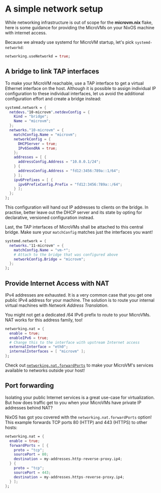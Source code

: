 # A simple network setup

While networking infrastructure is out of scope for the **microvm.nix**
flake, here is some guidance for providing the MicroVMs on your NixOS
machine with internet access.

Because we already use systemd for MicroVM startup, let's pick
`systemd-networkd`:
```nix
networking.useNetworkd = true;
```

## A bridge to link TAP interfaces

To make your MicroVM reachable, use a TAP interface to get a virtual
Ethernet interface on the host. Although it is possible to assign
individual IP configuration to these individual interfaces, let us
avoid the additional configuration effort and create a bridge instead:
```nix
systemd.network = {
  netdevs."10-microvm".netdevConfig = {
    Kind = "bridge";
    Name = "microvm";
  };
  networks."10-microvm" = {
    matchConfig.Name = "microvm";
    networkConfig = {
      DHCPServer = true;
      IPv6SendRA = true;
    };
    addresses = [ {
      addressConfig.Address = "10.0.0.1/24";
    } {
      addressConfig.Address = "fd12:3456:789a::1/64";
    } ];
    ipv6Prefixes = [ {
      ipv6PrefixConfig.Prefix = "fd12:3456:789a::/64";
    } ];
  };
};
```

This configuration will hand out IP addresses to clients on the
bridge. In practise, better leave out the DHCP server and its state by
opting for declarative, versioned configuration instead.

Last, the TAP interfaces of MicroVMs shall be attached to this central
bridge. Make sure your `matchConfig` matches just the interfaces you
want!
```nix
systemd.network = {
  networks."11-microvm" = {
    matchConfig.Name = "vm-*";
    # Attach to the bridge that was configured above
    networkConfig.Bridge = "microvm";
  };
};
```

## Provide Internet Access with NAT

IPv4 addresses are exhausted. It is a very common case that you get
one public IPv4 address for your machine. The solution is to route
your internal virtual machines with *Network Address Translation*.

You might not get a dedicated /64 IPv6 prefix to route to your
MicroVMs. NAT works for this address family, too!

```nix
networking.nat = {
  enable = true;
  enableIPv6 = true;
  # Change this to the interface with upstream Internet access
  externalInterface = "eth0";
  internalInterfaces = [ "microvm" ];
};
```

Check out
[`networking.nat.forwardPorts`](https://search.nixos.org/options?channel=unstable&show=networking.nat.forwardPorts&query=networking.nat.forwardPorts)
to make your MicroVM's services available to networks outside your
host!

## Port forwarding

Isolating your public Internet services is a great use-case for
virtualization. But how does traffic get to you when your MicroVMs
have private IP addresses behind NAT?

NixOS has got you covered with the `networking.nat.forwardPorts`
option! This example forwards TCP ports 80 (HTTP) and 443 (HTTPS) to
other hosts:

```nix
networking.nat = {
  enable = true;
  forwardPorts = [ {
    proto = "tcp";
    sourcePort = 80;
    destination = my-addresses.http-reverse-proxy.ip4;
  } {
    proto = "tcp";
    sourcePort = 443;
    destination = my-addresses.https-reverse-proxy.ip4;
  } ];
};
```
